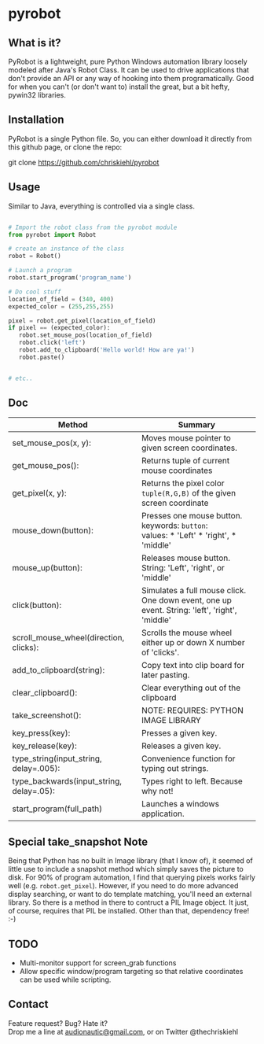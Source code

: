 pyrobot
=======


What is it?
-----------  

PyRobot is a lightweight, pure Python Windows automation library loosely modeled after Java's Robot Class. It can be used to drive applications that don't provide an API or any way of hooking into them programatically. Good for when you can't (or don't want to) install the great, but a bit hefty, pywin32 libraries.   

Installation
------------

PyRobot is a single Python file. So, you can either download it directly from this github page, or clone the repo: 

git clone https://github.com/chriskiehl/pyrobot  

Usage
------

Similar to Java, everything is controlled via a single class.

 ```python

# Import the robot class from the pyrobot module
from pyrobot import Robot

# create an instance of the class
robot = Robot()

# Launch a program
robot.start_program('program_name') 

# Do cool stuff
location_of_field = (340, 400)
expected_color = (255,255,255)

pixel = robot.get_pixel(location_of_field)
if pixel == (expected_color): 
	robot.set_mouse_pos(location_of_field)
	robot.click('left')
	robot.add_to_clipboard('Hello world! How are ya!')
	robot.paste()


# etc.. 

 ```  

Doc  
---  
   
| Method                                | Summary                    |
| --------------------------------------|-----------------------------
| set_mouse_pos(x, y): | Moves mouse pointer to given screen coordinates. |
| get_mouse_pos(): 		| Returns tuple of current mouse coordinates |
| get_pixel(x, y): 	| Returns the pixel color `tuple(R,G,B)` of the given screen coordinate|
| mouse_down(button): | Presses one mouse button. <br>    keywords: `button`:<br>    values: * 'Left' * 'right', * 'middle' |
| mouse_up(button):	 | Releases mouse button. String: 'Left', 'right', or 'middle' |
| click(button): 	| Simulates a full mouse click. One down event, one up event. String: 'left', 'right', 'middle' |
| scroll_mouse_wheel(direction, clicks):  | Scrolls the mouse wheel either up or down X number of 'clicks'. |
| add_to_clipboard(string):  | Copy text into clip board for later pasting. |
| clear_clipboard(): | Clear everything out of the clipboard|
| take_screenshot(): | NOTE: REQUIRES: PYTHON IMAGE LIBRARY| Takes a snapshot of desktop and loads it into memory |
| key_press(key): | Presses a given key. |
| key_release(key): | Releases a given key. |
| type_string(input_string, delay=.005): | Convenience function for typing out strings. |
| type_backwards(input_string, delay=.05): | Types right to left. Because why not! |
| start_program(full_path) | Launches a windows application.  |  


Special take_snapshot Note
-----------------------  

Being that Python has no built in Image library (that I know of), it seemed of little use to include a snapshot method which simply saves the picture to disk. For 90% of program automation, I find that querying pixels works fairly well (e.g. `robot.get_pixel`). However, if you need to do more advanced display searching, or want to do template matching, you'll need an external library. So there is a method in there to contruct a PIL Image object. It just, of course, requires that PIL be installed. Other than that, dependency free! :-)  

TODO
----  

* Multi-monitor support for screen_grab functions
* Allow specific window/program targeting so that relative coordinates can be used while scripting. 


Contact
-------

Feature request? Bug? Hate it?  
Drop me a line at audionautic@gmail.com, or on Twitter @thechriskiehl 









 